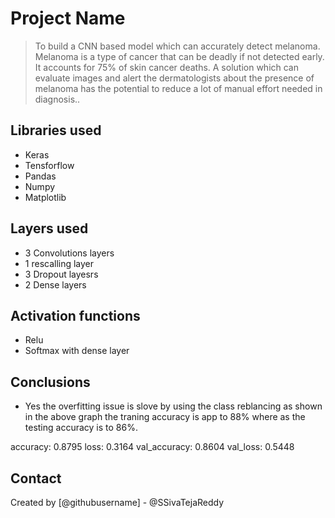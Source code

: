 # Project Name
> To build a CNN based model which can accurately detect melanoma. Melanoma is a type of cancer that can be deadly if not detected early. It accounts for 75% of skin cancer deaths. A solution which can evaluate images and alert the dermatologists about the presence of melanoma has the potential to reduce a lot of manual effort needed in diagnosis..

## Libraries used
- Keras
- Tensforflow
- Pandas
- Numpy
- Matplotlib 

## Layers used
- 3 Convolutions layers
- 1 rescalling layer
- 3 Dropout layesrs
- 2 Dense layers

## Activation functions
- Relu
- Softmax with dense layer

## Conclusions
- Yes the overfitting issue is slove by using the class reblancing as shown in the above graph the traning accuracy is app to 88% where as the testing accuracy is to 86%.

accuracy: 0.8795
loss: 0.3164
val_accuracy: 0.8604
val_loss: 0.5448







## Contact
Created by [@githubusername] - @SSivaTejaReddy
